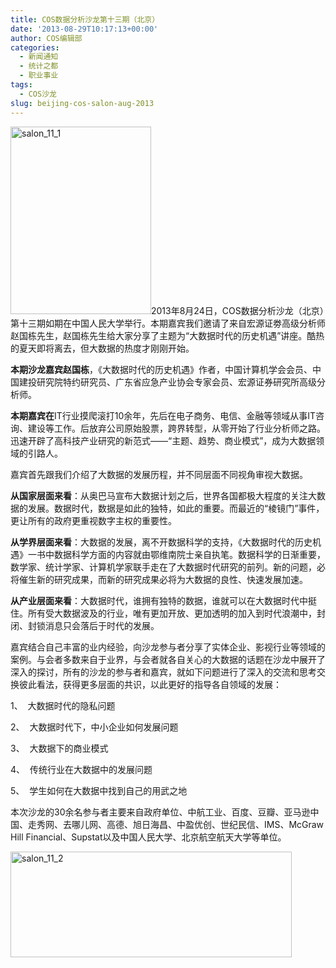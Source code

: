 ```yaml
---
title: COS数据分析沙龙第十三期（北京）
date: '2013-08-29T10:17:13+00:00'
author: COS编辑部
categories:
  - 新闻通知
  - 统计之都
  - 职业事业
tags:
  - COS沙龙
slug: beijing-cos-salon-aug-2013
---
```


[<img class="size-medium wp-image-8366 alignright" alt="salon_11_1" src="https://cos.name/wp-content/uploads/2013/08/salon_11_1-225x300.jpg" width="225" height="300" srcset="https://cos.name/wp-content/uploads/2013/08/salon_11_1-225x300.jpg 225w, https://cos.name/wp-content/uploads/2013/08/salon_11_1-375x500.jpg 375w, https://cos.name/wp-content/uploads/2013/08/salon_11_1.jpg 720w" sizes="(max-width: 225px) 100vw, 225px" />](https://cos.name/wp-content/uploads/2013/08/salon_11_1.jpg)2013年8月24日，COS数据分析沙龙（北京）第十三期如期在中国人民大学举行。本期嘉宾我们邀请了来自宏源证劵高级分析师赵国栋先生，赵国栋先生给大家分享了主题为“大数据时代的历史机遇”讲座。酷热的夏天即将离去，但大数据的热度才刚刚开始。

**本期沙龙嘉宾赵国栋**，《大数据时代的历史机遇》作者，中国计算机学会会员、中国建投研究院特约研究员、广东省应急产业协会专家会员、宏源证券研究所高级分析师。

**本期嘉宾在**IT行业摸爬滚打10余年，先后在电子商务、电信、金融等领域从事IT咨询、建设等工作。后放弃公司原始股票，跨界转型，从零开始了行业分析师之路。迅速开辟了高科技产业研究的新范式——“主题、趋势、商业模式”，成为大数据领域的引路人。
  
<!--more-->


  
嘉宾首先跟我们介绍了大数据的发展历程，并不同层面不同视角审视大数据。

**从国家层面来看**：从奥巴马宣布大数据计划之后，世界各国都极大程度的关注大数据的发展。数据时代，数据是如此的独特，如此的重要。而最近的“棱镜门”事件，更让所有的政府更重视数字主权的重要性。

**从学界层面来看**：大数据的发展，离不开数据科学的支持，《大数据时代的历史机遇》一书中数据科学方面的内容就由鄂维南院士亲自执笔。数据科学的日渐重要，数学家、统计学家、计算机学家联手走在了大数据时代研究的前列。新的问题，必将催生新的研究成果，而新的研究成果必将为大数据的良性、快速发展加速。

**从产业层面来看**：大数据时代，谁拥有独特的数据，谁就可以在大数据时代中挺住。所有受大数据波及的行业，唯有更加开放、更加透明的加入到时代浪潮中，封闭、封锁消息只会落后于时代的发展。

嘉宾结合自己丰富的业内经验，向沙龙参与者分享了实体企业、影视行业等领域的案例。与会者多数来自于业界，与会者就各自关心的大数据的话题在沙龙中展开了深入的探讨，所有的沙龙的参与者和嘉宾，就如下问题进行了深入的交流和思考交换彼此看法，获得更多层面的共识，以此更好的指导各自领域的发展：

1、  大数据时代的隐私问题

2、  大数据时代下，中小企业如何发展问题

3、  大数据下的商业模式

4、  传统行业在大数据中的发展问题

5、  学生如何在大数据中找到自己的用武之地

本次沙龙的30余名参与者主要来自政府单位、中航工业、百度、豆瓣、亚马逊中国、走秀网、去哪儿网、高德、旭日海昌、中盈优创、世纪民信、IMS、McGraw Hill Financial、Supstat以及中国人民大学、北京航空航天大学等单位。

[<img class="aligncenter size-medium wp-image-8367" alt="salon_11_2" src="https://cos.name/wp-content/uploads/2013/08/salon_11_2-300x113.jpg" width="450" height="169.5" srcset="https://cos.name/wp-content/uploads/2013/08/salon_11_2-300x113.jpg 300w, https://cos.name/wp-content/uploads/2013/08/salon_11_2-500x189.jpg 500w, https://cos.name/wp-content/uploads/2013/08/salon_11_2.jpg 1264w" sizes="(max-width: 300px) 100vw, 300px" />](https://cos.name/wp-content/uploads/2013/08/salon_11_2.jpg)
